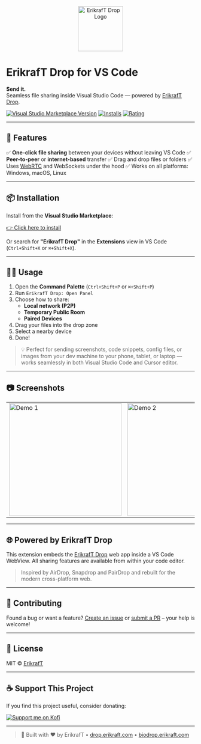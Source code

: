 <div align="center">
  <a href="https://drop.erikraft.com">
    <img src="https://i.imgur.com/bLNnAlU.png" width="120" alt="ErikrafT Drop Logo">
  </a>
</div>

# ErikrafT Drop for VS Code

**Send it.**<br>
Seamless file sharing inside Visual Studio Code — powered by [ErikrafT Drop](https://drop.erikraft.com).

[![Visual Studio Marketplace Version](https://img.shields.io/visual-studio-marketplace/v/erikraft.erikraft-drop?color=brightgreen)](https://marketplace.visualstudio.com/items?itemName=erikraft.erikraft-drop)
[![Installs](https://img.shields.io/visual-studio-marketplace/i/erikraft.erikraft-drop?color=blue)](https://marketplace.visualstudio.com/items?itemName=erikraft.erikraft-drop)
[![Rating](https://img.shields.io/visual-studio-marketplace/r/erikraft.erikraft-drop?color=yellow)](https://marketplace.visualstudio.com/items?itemName=erikraft.erikraft-drop)

---

## 🚀 Features

✅ **One-click file sharing** between your devices without leaving VS Code
✅ **Peer-to-peer** or **internet-based** transfer
✅ Drag and drop files or folders
✅ Uses [WebRTC](https://webrtc.org/) and WebSockets under the hood
✅ Works on all platforms: Windows, macOS, Linux

---

## 📦 Installation

Install from the **Visual Studio Marketplace**:

[👉 Click here to install](https://marketplace.visualstudio.com/items?itemName=erikraft.erikraft-drop)

Or search for **"ErikrafT Drop"** in the **Extensions** view in VS Code (`Ctrl+Shift+X` or `⌘+Shift+X`).

---

## 🧑‍💻 Usage

1. Open the **Command Palette** (`Ctrl+Shift+P` or `⌘+Shift+P`)
2. Run `ErikrafT Drop: Open Panel`
3. Choose how to share:
   - **Local network (P2P)**
   - **Temporary Public Room**
   - **Paired Devices**
4. Drag your files into the drop zone
5. Select a nearby device
6. Done!

> 💡 Perfect for sending screenshots, code snippets, config files, or images from your dev machine to your phone, tablet, or laptop — works seamlessly in both Visual Studio Code and Cursor editor.

---

## 📷 Screenshots

<table>
  <tr>
    <td><img src="https://i.imgur.com/74c1uYW.gif" width="300" alt="Demo 1"></td>
    <td><img src="https://i.imgur.com/Sss2QaL.gif" width="300" alt="Demo 2"></td>
  </tr>
</table>

---

## 🌐 Powered by ErikrafT Drop

This extension embeds the [ErikrafT Drop](https://github.com/erikraft/Drop) web app inside a VS Code WebView. All sharing features are available from within your code editor.

> Inspired by AirDrop, Snapdrop and PairDrop and rebuilt for the modern cross-platform web.

---

## 🤝 Contributing

Found a bug or want a feature?
[Create an issue](https://github.com/erikraft/Drop/issues) or [submit a PR](https://github.com/erikraft/Drop/pulls) – your help is welcome!

---

## 📜 License

MIT © [ErikrafT](https://github.com/erikraft)

---

## ☕ Support This Project

If you find this project useful, consider donating:

[![Support me on Kofi](https://i.imgur.com/7cS1T3A.png)](https://ko-fi.com/erikraft)

---

> 🔨 Built with ❤️ by ErikrafT • [drop.erikraft.com](https://drop.erikraft.com) • [biodrop.erikraft.com](https://biodrop.erikraft.com)
